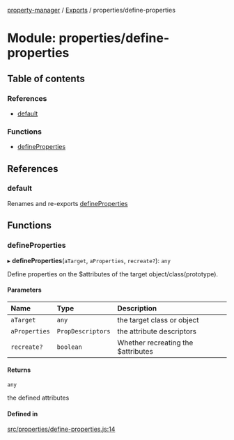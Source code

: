 [property-manager](../README.md) / [Exports](../modules.md) / properties/define-properties

# Module: properties/define-properties

## Table of contents

### References

- [default](properties_define_properties-1.md#default)

### Functions

- [defineProperties](properties_define_properties-1.md#defineproperties)

## References

### default

Renames and re-exports [defineProperties](properties_define_properties-1.md#defineproperties)

## Functions

### defineProperties

▸ **defineProperties**(`aTarget`, `aProperties`, `recreate?`): `any`

Define properties on the $attributes of the target object/class(prototype).

#### Parameters

| Name | Type | Description |
| :------ | :------ | :------ |
| `aTarget` | `any` | the target class or object |
| `aProperties` | `PropDescriptors` | the attribute descriptors |
| `recreate?` | `boolean` | Whether recreating the $attributes |

#### Returns

`any`

the defined attributes

#### Defined in

[src/properties/define-properties.js:14](https://github.com/snowyu/property-manager.js/blob/121fb68/src/properties/define-properties.js#L14)
